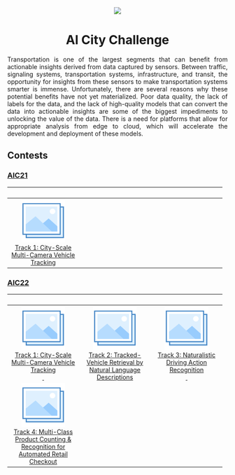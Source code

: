 <div align="center">
<img src="data/ai_city.gif" width="1000">

AI City Challenge
=============================
</div>

<div align="justify">

Transportation is one of the largest segments that can benefit from actionable 
insights derived from data captured by sensors. Between traffic, signaling
systems, transportation systems, infrastructure, and transit, the opportunity
for insights from these sensors to make transportation systems smarter is
immense. Unfortunately, there are several reasons why these potential benefits
have not yet materialized. Poor data quality, the lack of labels for the data,
and the lack of high-quality models that can convert the data into actionable
insights are some of the biggest impediments to unlocking the value of the data.
There is a need for platforms that allow for appropriate analysis from edge to
cloud, which will accelerate the development and deployment of these models.

## Contests

### [AIC21](https://www.aicitychallenge.org/2021-ai-city/)

|                                                            <img width=150/>                                                             | <img width=150/> | <img width=150/> |
|:---------------------------------------------------------------------------------------------------------------------------------------:|:----------------:|:----------------:|
| [![Track 1](../../data/photo.png)](aic21_track1.md) <br> [Track 1: City-Scale <br> Multi-Camera Vehicle <br> Tracking](aic21_track1.md) |                  |                  |

### [AIC22](https://www.aicitychallenge.org/)

|                                                                                 <img width=150/>                                                                                  |                                                                       <img width=150/>                                                                        |                                                                 <img width=150/>                                                                  |
|:---------------------------------------------------------------------------------------------------------------------------------------------------------------------------------:|:-------------------------------------------------------------------------------------------------------------------------------------------------------------:|:-------------------------------------------------------------------------------------------------------------------------------------------------:|
|                [![Track 1](../../data/photo.png)](aic22_track1.md) <br> [Track 1: City-Scale <br> Multi-Camera Vehicle <br> Tracking <br>&nbsp;](aic22_track1.md)                 | [![Track 2](../../data/photo.png)](aic22_track2.md) <br> [Track 2: Tracked-<br>Vehicle Retrieval by <br> Natural Language <br> Descriptions](aic22_track2.md) | [![Track 3](../../data/photo.png)](aic22_track4.md) <br> [Track 3: Naturalistic <br> Driving Action <br> Recognition <br>&nbsp;](aic22_track3.md) |
| [![Track 4](../../data/photo.png)](aic22_track4.md) <br> [Track 4: Multi-Class <br> Product Counting & <br> Recognition for <br> Automated Retail <br> Checkout](aic22_track4.md) |

</div>
